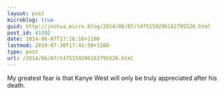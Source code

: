 ```yaml
---
layout: post
microblog: true
guid: http://joshua.micro.blog/2014/06/07/t475159296162795520.html
post_id: 41392
date: 2014-06-07T17:16:18+1100
lastmod: 2019-07-30T17:41:50+1100
type: post
url: /2014/06/07/t475159296162795520.html
---
```

My greatest fear is that Kanye West will only be truly appreciated after his death.

